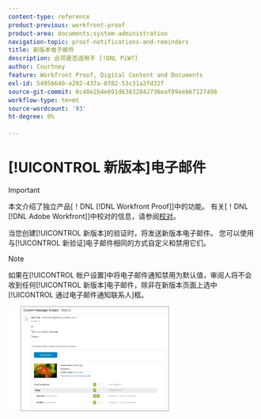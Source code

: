 ```yaml
---
content-type: reference
product-previous: workfront-proof
product-area: documents;system-administration
navigation-topic: proof-notifications-and-reminders
title: 新版本电子邮件
description: 此项是否适用于 [!DNL PiW?]
author: Courtney
feature: Workfront Proof, Digital Content and Documents
exl-id: 54956640-e292-437a-8f82-53c31a2fd32f
source-git-commit: 0c40e2b4e691d63832842736eaf09eeb67127498
workflow-type: tm+mt
source-wordcount: '93'
ht-degree: 0%

---
```


# [!UICONTROL 新版本]电子邮件

>[!IMPORTANT]
>
>本文介绍了独立产品[！DNL [!DNL Workfront Proof]]中的功能。 有关[！DNL [!DNL Adobe Workfront]]中校对的信息，请参阅[校对](../../../review-and-approve-work/proofing/proofing.md)。

<!--
<p style="color: #ff1493;" data-mc-conditions="QuicksilverOrClassic.Draft mode">Does this apply to PiW?</p>
-->

当您创建[!UICONTROL 新版本]的验证时，将发送新版本电子邮件。 您可以使用与[!UICONTROL 新验证]电子邮件相同的方式自定义和禁用它们。

>[!NOTE]
>
>如果在[!UICONTROL 帐户设置]中将电子邮件通知禁用为默认值，审阅人将不会收到任何[!UICONTROL 新版本]电子邮件，除非在新版本页面上选中[!UICONTROL 通过电子邮件通知联系人]框。

![New_Version_Email.png](assets/new-version-email-350x212.png)
